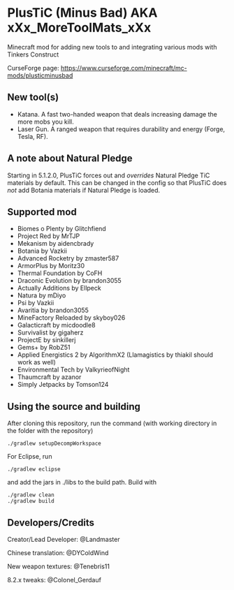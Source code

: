 # PlusTiC (Minus Bad) AKA xXx_MoreToolMats_xXx
Minecraft mod for adding new tools to and integrating various mods with Tinkers Construct

CurseForge page: https://www.curseforge.com/minecraft/mc-mods/plusticminusbad
## New tool(s)
- Katana. A fast two-handed weapon that deals increasing damage the more mobs you kill.
- Laser Gun. A ranged weapon that requires durability and energy (Forge, Tesla, RF).
## A note about Natural Pledge
Starting in 5.1.2.0, PlusTiC forces out and *overrides* Natural Pledge TiC materials by default. This can be changed in the config so that PlusTiC does *not* add Botania materials if Natural Pledge is loaded.
## Supported mod
- Biomes o Plenty by Glitchfiend
- Project Red by MrTJP
- Mekanism by aidencbrady
- Botania by Vazkii
- Advanced Rocketry by zmaster587
- ArmorPlus by Moritz30
- Thermal Foundation by CoFH
- Draconic Evolution by brandon3055
- Actually Additions by Ellpeck
- Natura by mDiyo
- Psi by Vazkii
- Avaritia by brandon3055
- MineFactory Reloaded by skyboy026
- Galacticraft by micdoodle8
- Survivalist by gigaherz
- ProjectE by sinkillerj
- Gems+ by RobZ51
- Applied Energistics 2 by AlgorithmX2 (Llamagistics by thiakil should work as well)
- Environmental Tech by ValkyrieofNight
- Thaumcraft by azanor
- Simply Jetpacks by Tomson124
## Using the source and building
After cloning this repository, run the command (with working directory in the folder with the repository)
```
./gradlew setupDecompWorkspace
```
For Eclipse, run
```
./gradlew eclipse
```
and add the jars in ./libs to the build path.
Build with
```
./gradlew clean
./gradlew build
```
## Developers/Credits
Creator/Lead Developer: @Landmaster

Chinese translation: @DYColdWind

New weapon textures: @Tenebris11

8.2.x tweaks: @Colonel_Gerdauf
